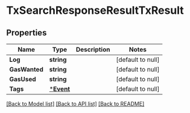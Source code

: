 # TxSearchResponseResultTxResult

## Properties
Name | Type | Description | Notes
------------ | ------------- | ------------- | -------------
**Log** | **string** |  | [default to null]
**GasWanted** | **string** |  | [default to null]
**GasUsed** | **string** |  | [default to null]
**Tags** | [***Event**](Event.md) |  | [default to null]

[[Back to Model list]](../README.md#documentation-for-models) [[Back to API list]](../README.md#documentation-for-api-endpoints) [[Back to README]](../README.md)

